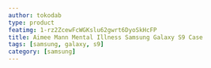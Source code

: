 ```yaml
---
author: tokodab
type: product
featimg: 1-rz2ZcewFcWGKslu62gwrt6DyoSkHcFP
title: Aimee Mann Mental Illness Samsung Galaxy S9 Case
tags: [samsung, galaxy, s9]
category: [samsung]
---
```

